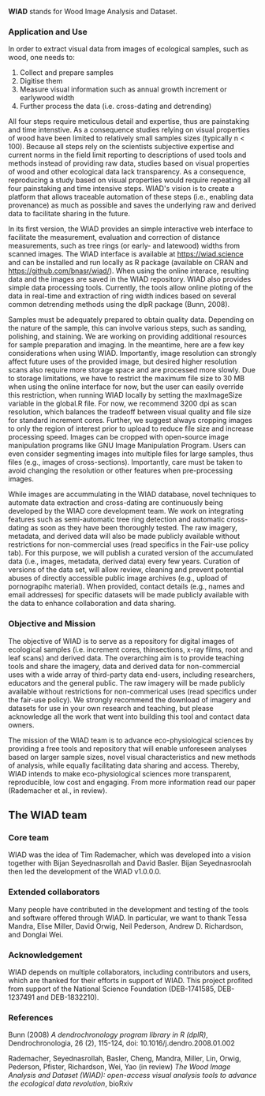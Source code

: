 
**WIAD** stands for Wood Image Analysis and Dataset. 

### Application and Use

In order to extract visual data from images of ecological samples, such as wood, one needs to: 

1. Collect and prepare samples
2. Digitise them
3. Measure visual information such as annual growth increment or earlywood width
4. Further process the data (i.e. cross-dating and detrending)

All four steps require meticulous detail and expertise, thus are painstaking and time intenstive. As a consequence studies relying on visual properties of wood have been limited to relatively small samples sizes (typically n < 100). Because all steps rely on the scientists subjective expertise and current norms in the field limit reporting to descriptions of used tools and methods instead of providing raw data, studies based on visual properties of wood and other ecological data lack transparency. As a consequence, reproducing a study based on visual properties would require repeating all four painstaking and time intensive steps. WIAD's vision is to create a platform that allows traceable automation of these steps (i.e., enabling data provenance) as much as possible and saves the underlying raw and derived data to facilitate sharing in the future.

In its first version, the WIAD provides an simple interactive web interface to facilitate the measurement, evaluation and correction of distance measurements, such as tree rings (or early- and latewood) widths from scanned images. The WIAD interface is available at https://wiad.science and can be installed and run locally as R package (available on CRAN and https://github.com/bnasr/wiad/). When using the online interace, resulting data and the images are saved in the WIAD repository. WIAD also provides simple data processing tools. Currently, the tools allow online ploting of the data in real-time and extraction of ring width indices based on several common detrending methods using the dlpR package (Bunn, 2008).

Samples must be adequately prepared to obtain quality data. Depending on the nature of the sample, this can involve various steps, such as sanding, polishing, and staining. We are working on providing additional resources for sample preparation and imaging. In the meantime, here are a few key considerations when using WIAD. Importantly, image resolution can strongly affect future uses of the provided image, but desired higher resolution scans also require more storage space and are processed more slowly. Due to storage limitations, we have to restrict the maximum file size to 30 MB when using the online interface for now, but the user can easily override this restriction, when running WIAD locally by setting the maxImageSize variable in the global.R file. For now, we recommend 3200 dpi as scan resolution, which balances the tradeoff between visual quality and file size for standard increment cores. Further, we suggest always cropping images to only the region of interest prior to upload to reduce file size and increase processing speed. Images can be cropped with open-source image manipulation programs like GNU Image Manipulation Program. Users can even consider segmenting images into multiple files for large samples, thus files (e.g., images of cross-sections). Importantly, care must be taken to avoid changing the resolution or other features when pre-processing images.

While images are accummulating in the WIAD database, novel techniques to automate data extraction and cross-dating are continuously being developed by the WIAD core development team. We work on integrating features such as semi-automatic tree ring detection and automatic cross-dating as soon as they have been thoroughly tested. The raw imagery, metadata, and derived data will also be made publicly available without restrictions for non-commercial uses (read specifics in the Fair-use policy tab). For this purpose, we will publish a curated version of the accumulated data (i.e., images, metadata, derived data) every few years. Curation of versions of the data set, will allow review, cleaning and prevent potential abuses of directly accessible public image archives (e.g., upload of pornograpihc material). When provided, contact details (e.g., names and email addresses) for specific datasets will be made publicly available with the data to enhance collaboration and data sharing. 

### Objective and Mission

The objective of WIAD is to serve as a repository for digital images of ecological samples (i.e. increment cores, thinsections, x-ray films, root and leaf scans) and derived data. The overarching aim is to provide teaching tools and share the imagery, data and derived data for non-commercial uses with a wide array of third-party data end-users, including researchers, educators and the general public. The raw imagery will be made publicly available without restrictions for non-commerical uses (read specifics under the fair-use policy). We strongly recommend the download of imagery and datasets for use in your own research and teaching, but please acknowledge all the work that went into building this tool and contact data owners.

The mission of the WIAD team is to advance eco-physiological sciences by providing a free tools and repository that will enable unforeseen analyses based on larger sample sizes, novel visual characteristics and new methods of analysis, while equally facilitating data sharing and access. Thereby, WIAD intends to make eco-physiological sciences more transparent, reproducible, low cost and engaging. From more information read our paper (Rademacher et al., in review).

## The WIAD team

### Core team
WIAD was the idea of Tim Rademacher, which was developed into a vision together with Bijan Seyednasrollah and David Basler. Bijan Seyednasroolah then led the development of the WIAD v1.0.0.0. 

### Extended collaborators 
Many people have contributed in the development and testing of the tools and software offered through WIAD. In particular, we want to thank Tessa Mandra, Elise Miller, David Orwig, Neil Pederson, Andrew D. Richardson, and Donglai Wei. 

### Acknowledgement
WIAD depends on multiple collaborators, including contributors and users, which are thanked for their efforts in support of WIAD. This project profited from support of the National Science Foundation (DEB-1741585, DEB-1237491 and DEB-1832210).  

### References

Bunn (2008) *A dendrochronology program library in R (dplR)*, Dendrochronologia, 26 (2), 115-124, doi: 10.1016/j.dendro.2008.01.002

Rademacher, Seyednasrollah, Basler, Cheng, Mandra, Miller, Lin, Orwig, Pederson, Pfister, Richardson, Wei, Yao
(in review) *The Wood Image Analysis and Dataset (WIAD): open-access visual analysis tools to advance the ecological data revolution*, bioRxiv

